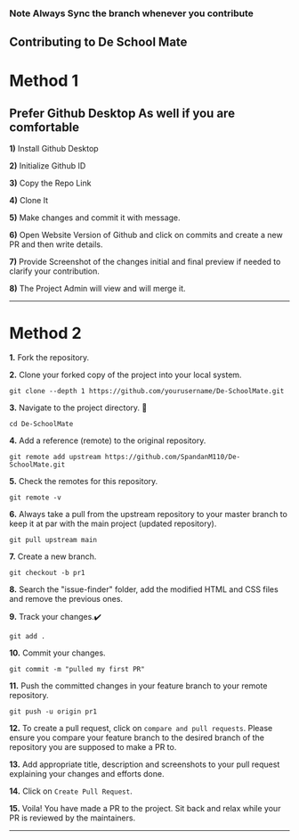 ### Note Always Sync the branch whenever you contribute





## Contributing to De School Mate

# Method 1


## Prefer Github Desktop As well if you are comfortable

**1)** Install Github Desktop

**2)** Initialize Github ID

**3)** Copy the Repo Link

**4)** Clone It

**5)** Make changes and commit it with message.

**6)** Open Website Version of Github and click on commits and create a new PR and then write details.

**7)** Provide Screenshot of the changes initial and final preview if needed to clarify your contribution.

**8)** The Project Admin will view and will merge it.

-----------------------------------------------------------------------------------------------------------------------------------------------------




# Method 2

**1.** Fork the repository.

**2.** Clone your forked copy of the project into your local system.

```
git clone --depth 1 https://github.com/yourusername/De-SchoolMate.git
```

**3.** Navigate to the project directory. 📁

```
cd De-SchoolMate
```

**4.** Add a reference (remote) to the original repository.

```
git remote add upstream https://github.com/SpandanM110/De-SchoolMate.git
```

**5.** Check the remotes for this repository.

```
git remote -v
```

**6.** Always take a pull from the upstream repository to your master branch to keep it at par with the main project (updated repository).

```
git pull upstream main
```

**7.** Create a new branch.

```
git checkout -b pr1
```

**8.** Search the "issue-finder" folder, add the modified HTML and CSS files and remove the previous ones.

**9.** Track your changes.✔️

```
git add .
```

**10.** Commit your changes.

```
git commit -m "pulled my first PR"
```

**11.** Push the committed changes in your feature branch to your remote repository.

```
git push -u origin pr1
```

**12.** To create a pull request, click on `compare and pull requests`. Please ensure you compare your feature branch to the desired branch of the repository you are supposed to make a PR to.

**13.** Add appropriate title, description and screenshots to your pull request explaining your changes and efforts done.

**14.** Click on `Create Pull Request`.

**15.** Voila! You have made a PR to the project. Sit back and relax while your PR is reviewed by the maintainers.

-------------------------------------------------------------------------------------------------------------------------------------------------------------------------


